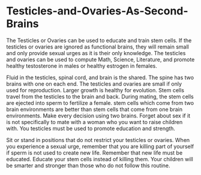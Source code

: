 # Testicles-and-Ovaries-As-Second-Brains
The Testicles or Ovaries can be used to educate and train stem cells. If the testicles or ovaries are ignored as functional brains, they will remain small and only provide sexual urges as it is their only knowledge. The testicles and ovaries can be used to compute Math, Science, Literature, and promote healthy testosterone in males or healthy estrogen in females.

Fluid in the testicles, spinal cord, and brain is the shared.
The spine has two brains with one on each end.
The testicles and ovaries are small if only used for reproduction.
Larger growth is healthy for evolution.
Stem cells travel from the testicles to the brain and back.
During mating, the stem cells are ejected into sperm to fertilize a female.
stem cells which come from two brain environments are better than stem cells that come from one brain environments.
Make every decision using two brains.
Forget about sex if it is not specifically to mate with a woman who you want to raise children with.
You testicles must be used to promote education and strength.

Sit or stand in positions that do not restrict your testicles or ovaries.
When you experience a sexual urge, remember that you are killing part of yourself if sperm is not used to create new life.
Remember that new life must be educated. Educate your stem cells instead of killing them.
Your children will be smarter and stronger than those who do not follow this routine.
